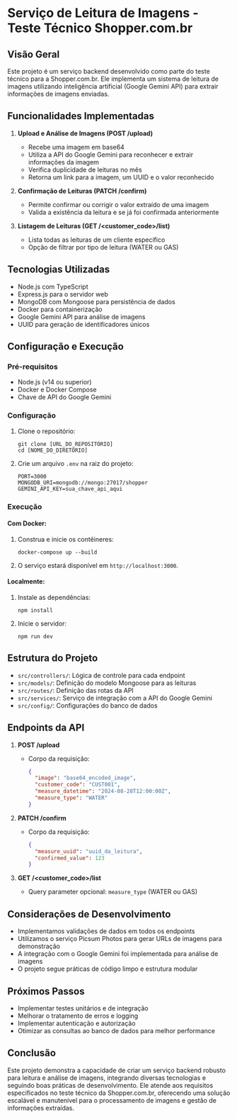 # Serviço de Leitura de Imagens - Teste Técnico Shopper.com.br

## Visão Geral

Este projeto é um serviço backend desenvolvido como parte do teste técnico para a Shopper.com.br. Ele implementa um sistema de leitura de imagens utilizando inteligência artificial (Google Gemini API) para extrair informações de imagens enviadas.

## Funcionalidades Implementadas

1. **Upload e Análise de Imagens (POST /upload)**
   - Recebe uma imagem em base64
   - Utiliza a API do Google Gemini para reconhecer e extrair informações da imagem
   - Verifica duplicidade de leituras no mês
   - Retorna um link para a imagem, um UUID e o valor reconhecido

2. **Confirmação de Leituras (PATCH /confirm)**
   - Permite confirmar ou corrigir o valor extraído de uma imagem
   - Valida a existência da leitura e se já foi confirmada anteriormente

3. **Listagem de Leituras (GET /<customer_code>/list)**
   - Lista todas as leituras de um cliente específico
   - Opção de filtrar por tipo de leitura (WATER ou GAS)

## Tecnologias Utilizadas

- Node.js com TypeScript
- Express.js para o servidor web
- MongoDB com Mongoose para persistência de dados
- Docker para containerização
- Google Gemini API para análise de imagens
- UUID para geração de identificadores únicos

## Configuração e Execução

### Pré-requisitos

- Node.js (v14 ou superior)
- Docker e Docker Compose
- Chave de API do Google Gemini

### Configuração

1. Clone o repositório:
   ```
   git clone [URL_DO_REPOSITÓRIO]
   cd [NOME_DO_DIRETÓRIO]
   ```

2. Crie um arquivo `.env` na raiz do projeto:
   ```
   PORT=3000
   MONGODB_URI=mongodb://mongo:27017/shopper
   GEMINI_API_KEY=sua_chave_api_aqui
   ```

### Execução

#### Com Docker:

1. Construa e inicie os contêineres:
   ```
   docker-compose up --build
   ```

2. O serviço estará disponível em `http://localhost:3000`.

#### Localmente:

1. Instale as dependências:
   ```
   npm install
   ```

2. Inicie o servidor:
   ```
   npm run dev
   ```

## Estrutura do Projeto

- `src/controllers/`: Lógica de controle para cada endpoint
- `src/models/`: Definição do modelo Mongoose para as leituras
- `src/routes/`: Definição das rotas da API
- `src/services/`: Serviço de integração com a API do Google Gemini
- `src/config/`: Configurações do banco de dados

## Endpoints da API

1. **POST /upload**
   - Corpo da requisição:
     ```json
     {
       "image": "base64_encoded_image",
       "customer_code": "CUST001",
       "measure_datetime": "2024-08-28T12:00:00Z",
       "measure_type": "WATER"
     }
     ```

2. **PATCH /confirm**
   - Corpo da requisição:
     ```json
     {
       "measure_uuid": "uuid_da_leitura",
       "confirmed_value": 123
     }
     ```

3. **GET /<customer_code>/list**
   - Query parameter opcional: `measure_type` (WATER ou GAS)

## Considerações de Desenvolvimento

- Implementamos validações de dados em todos os endpoints
- Utilizamos o serviço Picsum Photos para gerar URLs de imagens para demonstração
- A integração com o Google Gemini foi implementada para análise de imagens
- O projeto segue práticas de código limpo e estrutura modular

## Próximos Passos

- Implementar testes unitários e de integração
- Melhorar o tratamento de erros e logging
- Implementar autenticação e autorização
- Otimizar as consultas ao banco de dados para melhor performance

## Conclusão

Este projeto demonstra a capacidade de criar um serviço backend robusto para leitura e análise de imagens, integrando diversas tecnologias e seguindo boas práticas de desenvolvimento. Ele atende aos requisitos especificados no teste técnico da Shopper.com.br, oferecendo uma solução escalável e manutenível para o processamento de imagens e gestão de informações extraídas.


